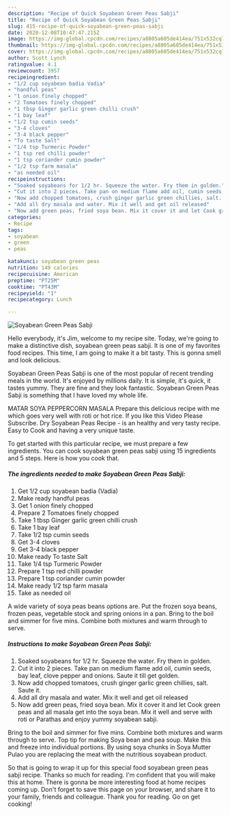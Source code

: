 ```yaml
---
description: "Recipe of Quick Soyabean Green Peas Sabji"
title: "Recipe of Quick Soyabean Green Peas Sabji"
slug: 415-recipe-of-quick-soyabean-green-peas-sabji
date: 2020-12-08T10:47:47.215Z
image: https://img-global.cpcdn.com/recipes/a8805a605de414ea/751x532cq70/soyabean-green-peas-sabji-recipe-main-photo.jpg
thumbnail: https://img-global.cpcdn.com/recipes/a8805a605de414ea/751x532cq70/soyabean-green-peas-sabji-recipe-main-photo.jpg
cover: https://img-global.cpcdn.com/recipes/a8805a605de414ea/751x532cq70/soyabean-green-peas-sabji-recipe-main-photo.jpg
author: Scott Lynch
ratingvalue: 4.1
reviewcount: 3957
recipeingredient:
- "1/2 cup soyabean badia Vadia"
- "handful peas"
- "1 onion finely chopped"
- "2 Tomatoes finely chopped"
- "1 tbsp Ginger garlic green chilli crush"
- "1 bay leaf"
- "1/2 tsp cumin seeds"
- "3-4 cloves"
- "3-4 black pepper"
- "To taste Salt"
- "1/4 tsp Turmeric Powder"
- "1 tsp red chilli powder"
- "1 tsp coriander cumin powder"
- "1/2 tsp farm masala"
- "as needed oil"
recipeinstructions:
- "Soaked soyabeans for 1/2 hr. Squeeze the water. Fry them in golden."
- "Cut it into 2 pieces. Take pan on medium flame add oil, cumin seeds, bay leaf, clove pepper and onions. Saute it till get golden."
- "Now add chopped tomatoes, crush ginger garlic green chillies, salt. Saute it."
- "Add all dry masala and water. Mix it well and get oil released"
- "Now add green peas, fried soya bean. Mix it cover it and let Cook green peas and all masala get into the soya bean. Mix it well and serve with roti or Parathas and enjoy yummy soyabean sabji."
categories:
- Recipe
tags:
- soyabean
- green
- peas

katakunci: soyabean green peas 
nutrition: 149 calories
recipecuisine: American
preptime: "PT25M"
cooktime: "PT43M"
recipeyield: "1"
recipecategory: Lunch

---
```



![Soyabean Green Peas Sabji](https://img-global.cpcdn.com/recipes/a8805a605de414ea/751x532cq70/soyabean-green-peas-sabji-recipe-main-photo.jpg)

Hello everybody, it's Jim, welcome to my recipe site. Today, we're going to make a distinctive dish, soyabean green peas sabji. It is one of my favorites food recipes. This time, I am going to make it a bit tasty. This is gonna smell and look delicious.

Soyabean Green Peas Sabji is one of the most popular of recent trending meals in the world. It's enjoyed by millions daily. It is simple, it's quick, it tastes yummy. They are fine and they look fantastic. Soyabean Green Peas Sabji is something that I have loved my whole life.

MATAR SOYA PEPPERCORN MASALA Prepare this delicious recipe with me which goes very well with roti or hot rice. If you like this Video Please Subscribe. Dry Soyabean Peas Recipe - is an healthy and very tasty recipe. Easy to Cook and having a very unique taste.


To get started with this particular recipe, we must prepare a few ingredients. You can cook soyabean green peas sabji using 15 ingredients and 5 steps. Here is how you cook that.

<!--inarticleads1-->

##### The ingredients needed to make Soyabean Green Peas Sabji:

1. Get 1/2 cup soyabean badia (Vadia)
1. Make ready handful peas
1. Get 1 onion finely chopped
1. Prepare 2 Tomatoes finely chopped
1. Take 1 tbsp Ginger garlic green chilli crush
1. Take 1 bay leaf
1. Take 1/2 tsp cumin seeds
1. Get 3-4 cloves
1. Get 3-4 black pepper
1. Make ready To taste Salt
1. Take 1/4 tsp Turmeric Powder
1. Prepare 1 tsp red chilli powder
1. Prepare 1 tsp coriander cumin powder
1. Make ready 1/2 tsp farm masala
1. Take as needed oil


A wide variety of soya peas beans options are. Put the frozen soya beans, frozen peas, vegetable stock and spring onions in a pan. Bring to the boil and simmer for five mins. Combine both mixtures and warm through to serve. 

<!--inarticleads2-->

##### Instructions to make Soyabean Green Peas Sabji:

1. Soaked soyabeans for 1/2 hr. Squeeze the water. Fry them in golden.
1. Cut it into 2 pieces. Take pan on medium flame add oil, cumin seeds, bay leaf, clove pepper and onions. Saute it till get golden.
1. Now add chopped tomatoes, crush ginger garlic green chillies, salt. Saute it.
1. Add all dry masala and water. Mix it well and get oil released
1. Now add green peas, fried soya bean. Mix it cover it and let Cook green peas and all masala get into the soya bean. Mix it well and serve with roti or Parathas and enjoy yummy soyabean sabji.


Bring to the boil and simmer for five mins. Combine both mixtures and warm through to serve. Top tip for making Soya bean and pea soup. Make this and freeze into individual portions. By using soya chunks in Soya Mutter Pulao you are replacing the meat with the nutritious soyabean product. 

So that is going to wrap it up for this special food soyabean green peas sabji recipe. Thanks so much for reading. I'm confident that you will make this at home. There is gonna be more interesting food at home recipes coming up. Don't forget to save this page on your browser, and share it to your family, friends and colleague. Thank you for reading. Go on get cooking!
